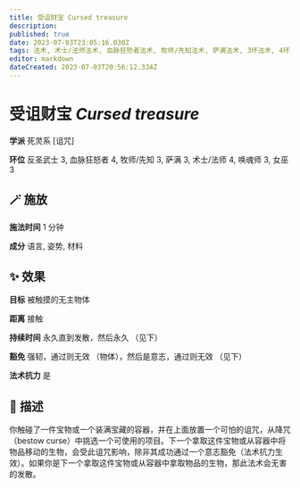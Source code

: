 ```yaml
---
title: 受诅财宝 Cursed treasure
description: 
published: true
date: 2023-07-03T23:05:16.030Z
tags: 法术, 术士/法师法术, 血脉狂怒者法术, 牧师/先知法术, 萨满法术, 3环法术, 4环法术, 女巫法术, 唤魂师法术, 反圣武士法术, 死灵系, 诅咒
editor: markdown
dateCreated: 2023-07-03T20:56:12.334Z
---
```


# **受诅财宝** *Cursed treasure*

**学派** 死灵系 \[诅咒\] 

**环位** 反圣武士 3, 血脉狂怒者 4, 牧师/先知 3, 萨满 3, 术士/法师 4, 唤魂师 3, 女巫 3

## 🪄 施放

**施法时间** 1 分钟

**成分** 语言, 姿势, 材料

## ✨ 效果 

**目标** 被触摸的无主物体 

**距离** 接触  

**持续时间** 永久直到发散，然后永久 （见下） 

**豁免** 强韧，通过则无效 （物体），然后是意志，通过则无效 （见下）

**法术抗力** 是

## 📖 描述

你触碰了一件宝物或一个装满宝藏的容器，并在上面放置一个可怕的诅咒，从降咒（bestow curse）中挑选一个可使用的项目。下一个拿取这件宝物或从容器中将物品移动的生物，会受此诅咒影响，除非其成功通过一个意志豁免（法术抗力生效）。如果你是下一个拿取这件宝物或从容器中拿取物品的生物，那此法术会无害的发散。
    
